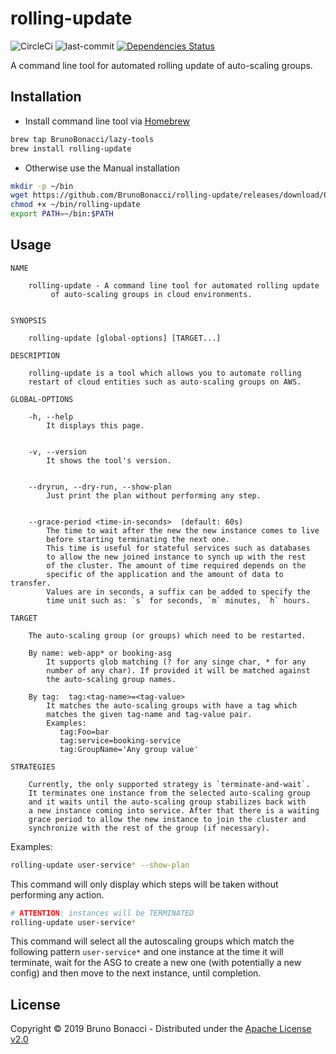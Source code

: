 # rolling-update
![CircleCi](https://img.shields.io/circleci/project/BrunoBonacci/rolling-update.svg) ![last-commit](https://img.shields.io/github/last-commit/BrunoBonacci/rolling-update.svg) [![Dependencies Status](https://jarkeeper.com/com.brunobonacci/rolling-update/status.svg)](https://jarkeeper.com/BrunoBonacci/rolling-update)

A command line tool for automated rolling update of auto-scaling groups.

## Installation

  * Install command line tool via [Homebrew](https://brew.sh/)
  ``` bash
  brew tap BrunoBonacci/lazy-tools
  brew install rolling-update
  ```

  * Otherwise use the Manual installation
  ``` bash
  mkdir -p ~/bin
  wget https://github.com/BrunoBonacci/rolling-update/releases/download/0.2.2/rolling-update -O ~/bin/rolling-update
  chmod +x ~/bin/rolling-update
  export PATH=~/bin:$PATH
  ```

## Usage

```
NAME

    rolling-update - A command line tool for automated rolling update
         of auto-scaling groups in cloud environments.


SYNOPSIS

    rolling-update [global-options] [TARGET...]

DESCRIPTION

    rolling-update is a tool which allows you to automate rolling
    restart of cloud entities such as auto-scaling groups on AWS.

GLOBAL-OPTIONS

    -h, --help
        It displays this page.


    -v, --version
        It shows the tool's version.


    --dryrun, --dry-run, --show-plan
        Just print the plan without performing any step.


    --grace-period <time-in-seconds>  (default: 60s)
        The time to wait after the new the new instance comes to live
        before starting terminating the next one.
        This time is useful for stateful services such as databases
        to allow the new joined instance to synch up with the rest
        of the cluster. The amount of time required depends on the
        specific of the application and the amount of data to transfer.
        Values are in seconds, a suffix can be added to specify the
        time unit such as: `s` for seconds, `m` minutes, `h` hours.

TARGET

    The auto-scaling group (or groups) which need to be restarted.

    By name: web-app* or booking-asg
        It supports glob matching (? for any singe char, * for any
        number of any char). If provided it will be matched against
        the auto-scaling group names.

    By tag:  tag:<tag-name>=<tag-value>
        It matches the auto-scaling groups with have a tag which
        matches the given tag-name and tag-value pair.
        Examples:
           tag:Foo=bar
           tag:service=booking-service
           tag:GroupName='Any group value'

STRATEGIES

    Currently, the only supported strategy is `terminate-and-wait`.
    It terminates one instance from the selected auto-scaling group
    and it waits until the auto-scaling group stabilizes back with
    a new instance coming into service. After that there is a waiting
    grace period to allow the new instance to join the cluster and
    synchronize with the rest of the group (if necessary).
```


Examples:

``` bash
rolling-update user-service* --show-plan
```
This command will only display which steps will be taken without
performing any action.


``` bash
# ATTENTION: instances will be TERMINATED
rolling-update user-service*
```
This command will select all the autoscaling groups which match the
following pattern `user-service*` and one instance at the time it will
terminate, wait for the ASG to create a new one (with potentially a
new config) and then move to the next instance, until completion.



## License

Copyright © 2019 Bruno Bonacci - Distributed under the [Apache License v2.0](http://www.apache.org/licenses/LICENSE-2.0)
